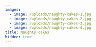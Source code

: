 ```yaml
---
images:
  - image: /uploads/naughty-cakes-1.jpg
  - image: /uploads/naughty-cakes-2.jpg
  - image: /uploads/naughty-cakes-3.jpg
  - image: /uploads/naughty-cakes-4.jpg
title: Naughty cakes
hidden: true
---
```


